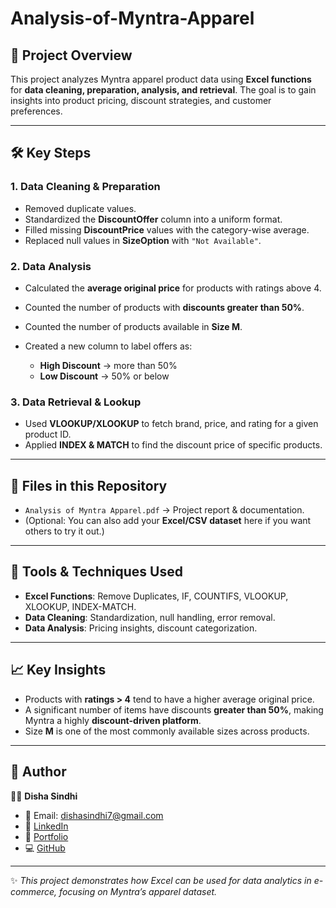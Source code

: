 # Analysis-of-Myntra-Apparel

## 📌 Project Overview

This project analyzes Myntra apparel product data using **Excel functions** for **data cleaning, preparation, analysis, and retrieval**.
The goal is to gain insights into product pricing, discount strategies, and customer preferences.

---

## 🛠️ Key Steps

### 1. **Data Cleaning & Preparation**

* Removed duplicate values.
* Standardized the **DiscountOffer** column into a uniform format.
* Filled missing **DiscountPrice** values with the category-wise average.
* Replaced null values in **SizeOption** with `"Not Available"`.

### 2. **Data Analysis**

* Calculated the **average original price** for products with ratings above 4.
* Counted the number of products with **discounts greater than 50%**.
* Counted the number of products available in **Size M**.
* Created a new column to label offers as:

  * **High Discount** → more than 50%
  * **Low Discount** → 50% or below

### 3. **Data Retrieval & Lookup**

* Used **VLOOKUP/XLOOKUP** to fetch brand, price, and rating for a given product ID.
* Applied **INDEX & MATCH** to find the discount price of specific products.

---

## 📂 Files in this Repository

* `Analysis of Myntra Apparel.pdf` → Project report & documentation.
* (Optional: You can also add your **Excel/CSV dataset** here if you want others to try it out.)

---

## 🚀 Tools & Techniques Used

* **Excel Functions**: Remove Duplicates, IF, COUNTIFS, VLOOKUP, XLOOKUP, INDEX-MATCH.
* **Data Cleaning**: Standardization, null handling, error removal.
* **Data Analysis**: Pricing insights, discount categorization.

---

## 📈 Key Insights

* Products with **ratings > 4** tend to have a higher average original price.
* A significant number of items have discounts **greater than 50%**, making Myntra a highly **discount-driven platform**.
* Size **M** is one of the most commonly available sizes across products.

---

## 🙌 Author

👩‍💻 **Disha Sindhi**

* 📧 Email: [dishasindhi7@gmail.com](mailto:dishasindhi7@gmail.com)
* 🔗 [LinkedIn](https://www.linkedin.com/in/disha-sindhi-b0092732a/)
* 📂 [Portfolio](https://www.wscubetech.com/portfolio/data/disha-sindhi?u=lBGXFV4DBVdMXjl7KvYXfQ==)
* 💻 [GitHub](https://github.com/DishaSindhi)

---

✨ *This project demonstrates how Excel can be used for data analytics in e-commerce, focusing on Myntra’s apparel dataset.*
